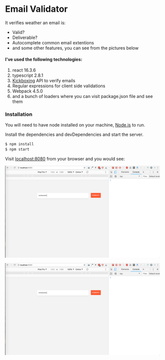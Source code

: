 # Email Validator

It verifies weather an email is:
  - Valid?
  - Deliverable?
  - Autocomplete common email extentions
  - and some other features, you can see from the pictures below

#### I've used the following technologies:
  1. react 16.3.6
  2. typescript 2.8.1
  3. [Kickboxing](https://kickbox.com/) API to verify emails
  4. Regular expressions for client side validations
  5. Webpack 4.5.0
  6. and a bunch of loaders where you can visit package.json file and see them
### Installation

You will need to have node installed on your machine, [Node.js](https://nodejs.org/) to run.

Install the dependencies and devDependencies and start the server.

```sh
$ npm install
$ npm start
```

Visit [localhost:8080](http://localhost:8080) from your browser and you would see:

![](src/images/1.png)

<img src="src/images/1.png?raw=true" />
